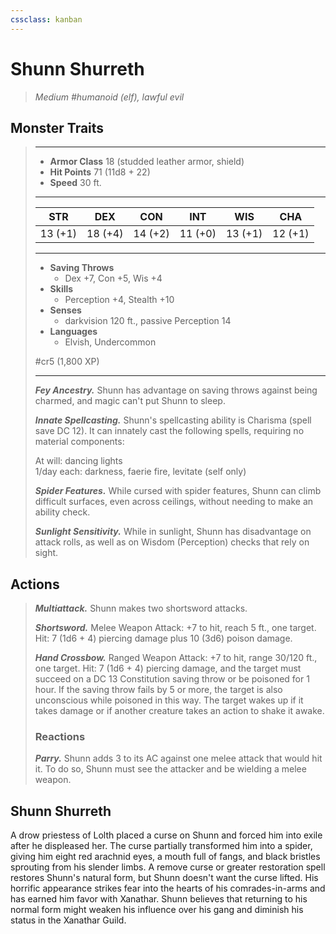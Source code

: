 ```yaml
---
cssclass: kanban
---
```


# Shunn Shurreth
>*Medium #humanoid (elf), lawful evil*
## Monster Traits
>___
>- **Armor Class** 18 (studded leather armor, shield)
>- **Hit Points** 71 (11d8 + 22)
>- **Speed** 30 ft.
>___
>|STR|DEX|CON|INT|WIS|CHA|
>|:---:|:---:|:---:|:---:|:---:|:---:|
>|13 (+1)|18 (+4)|14 (+2)|11 (+0)|13 (+1)|12 (+1)|
>___
>- **Saving Throws**
>	 - Dex +7, Con +5, Wis +4
>- **Skills**
>	 - Perception +4, Stealth +10
>- **Senses**
>	 - darkvision 120 ft., passive Perception 14
>- **Languages**
>	 - Elvish, Undercommon
>
> #cr5 (1,800 XP)
>___
>***Fey Ancestry.*** Shunn has advantage on saving throws against being charmed, and magic can't put Shunn to sleep.  
>
>***Innate Spellcasting.*** Shunn's spellcasting ability is Charisma (spell save DC 12). It can innately cast the following spells, requiring no material components:  
>
>At will: dancing lights  
>1/day each: darkness, faerie fire, levitate (self only)  
>
>
>***Spider Features.*** While cursed with spider features, Shunn can climb difficult surfaces, even across ceilings, without needing to make an ability check.  
>
>***Sunlight Sensitivity.*** While in sunlight, Shunn has disadvantage on attack rolls, as well as on Wisdom (Perception) checks that rely on sight.  
>
## Actions
>***Multiattack.*** Shunn makes two shortsword attacks.  
>
>***Shortsword.*** Melee Weapon Attack: +7 to hit, reach 5 ft., one target. Hit: 7 (1d6 + 4) piercing damage plus 10 (3d6) poison damage.  
>
>***Hand Crossbow.*** Ranged Weapon Attack: +7 to hit, range 30/120 ft., one target. Hit: 7 (1d6 + 4) piercing damage, and the target must succeed on a DC 13 Constitution saving throw or be poisoned for 1 hour. If the saving throw fails by 5 or more, the target is also unconscious while poisoned in this way. The target wakes up if it takes damage or if another creature takes an action to shake it awake.  
>
>### Reactions
>***Parry.*** Shunn adds 3 to its AC against one melee attack that would hit it. To do so, Shunn must see the attacker and be wielding a melee weapon.
## Shunn Shurreth
A drow priestess of Lolth placed a curse on Shunn and forced him into exile after he displeased her. The curse partially transformed him into a spider, giving him eight red arachnid eyes, a mouth full of fangs, and black bristles sprouting from his slender limbs. A remove curse or greater restoration spell restores Shunn's natural form, but Shunn doesn't want the curse lifted. His horrific appearance strikes fear into the hearts of his comrades-in-arms and has earned him favor with Xanathar. Shunn believes that returning to his normal form might weaken his influence over his gang and diminish his status in the Xanathar Guild.